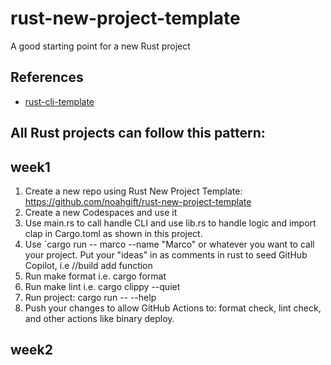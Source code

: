 # rust-new-project-template
A good starting point for a new Rust project

## References

* [rust-cli-template](https://github.com/kbknapp/rust-cli-template)

## All Rust projects can follow this pattern:

## week1
1. Create a new repo using Rust New Project Template: https://github.com/noahgift/rust-new-project-template
2. Create a new Codespaces and use it
3. Use main.rs to call handle CLI and use lib.rs to handle logic and import clap in Cargo.toml as shown in this project.
4. Use `cargo run -- marco --name "Marco" or whatever you want to call your project.
Put your "ideas" in as comments in rust to seed GitHub Copilot, i.e //build add function
5. Run make format i.e. cargo format
6. Run make lint i.e. cargo clippy --quiet
7. Run project: cargo run -- --help
8. Push your changes to allow GitHub Actions to: format check, lint check, and other actions like binary deploy.


## week2
